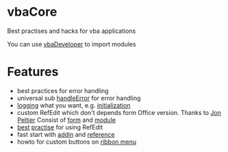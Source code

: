 # vbaCore
Best practises and hacks for vba applications

You can use [vbaDeveloper](https://github.com/mcgr0g/vbaDeveloper) to import modules

# Features
- best practices for error handling
- universal sub [handleError](https://github.com/mcgr0g/vbaCore/blob/master/modSystem.bas#L152) for error handling
- [logging](https://github.com/mcgr0g/vbaCore/blob/master/modSystem.bas#L178) what you want, e.g. [initialization](https://github.com/mcgr0g/vbaCore/blob/master/modSystem.bas#L43)
- custom RefEdit which don't depends form Office version. Thanks to [Jon Peltier](http://peltiertech.com/about-2/) Consist of [form](https://github.com/mcgr0g/vbaCore/blob/master/MAlternativeRefEdit.frm) and [module](https://github.com/mcgr0g/vbaCore/blob/master/MAlternativeRefEdit.bas)
- [best](https://github.com/mcgr0g/vbaCore/blob/master/modApp.bas#L5) [practise](https://github.com/mcgr0g/vbaCore/blob/master/modProcessing.bas#L4) for using RefEdit
- fast start  with [addin](https://github.com/mcgr0g/vbaCore/blob/master/modAddin.bas) and [reference](https://github.com/mcgr0g/vbaCore/blob/master/modReference.bas)
- howto for custom buttons on [ribbon menu](https://github.com/mcgr0g/vbaCore/blob/master/modMenu.bas)
